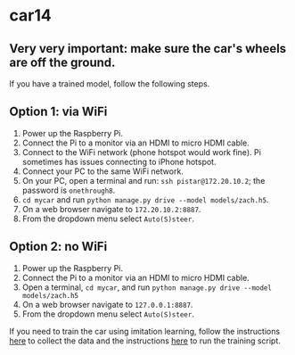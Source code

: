 # car14

## Very very important: make sure the car's wheels are off the ground.

If you have a trained model, follow the following steps.

## Option 1: via WiFi

1. Power up the Raspberry Pi.
2. Connect the Pi to a monitor via an HDMI to micro HDMI cable.
3. Connect to the WiFi network (phone hotspot would work fine). Pi sometimes has issues connecting to iPhone hotspot.
4. Connect your PC to the same WiFi network.
5. On your PC, open a terminal and run: `ssh pistar@172.20.10.2`; the password is `onethrough8`.
6. `cd mycar` and run `python manage.py drive --model models/zach.h5`.
7. On a web browser navigate to `172.20.10.2:8887`.
8. From the dropdown menu select `Auto(S)steer`.

## Option 2: no WiFi

1. Power up the Raspberry Pi.
2. Connect the Pi to a monitor via an HDMI to micro HDMI cable.
3. Open a terminal, `cd mycar`, and run `python manage.py drive --model models/zach.h5`
4. On a web browser navigate to `127.0.0.1:8887`.
5. From the dropdown menu select `Auto(S)steer`.

If you need to train the car using imitation learning, follow the instructions [here](https://docs.donkeycar.com/guide/get_driving/) to collect the data and the instructions [here](https://docs.donkeycar.com/guide/deep_learning/train_autopilot/) to run the training script.
